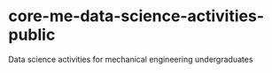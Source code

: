 # core-me-data-science-activities-public
Data science activities for mechanical engineering undergraduates
